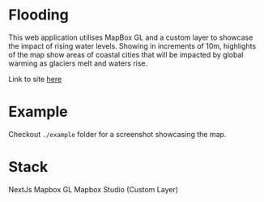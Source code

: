 # Flooding

This web application utilises MapBox GL and a custom layer to showcase the impact of rising water levels. Showing in increments of 10m, highlights of the map show areas of coastal cities that will be impacted by global warming as glaciers melt and waters rise.

Link to site [here](https://flooding.bertcode.com/)

# Example

Checkout `./example` folder for a screenshot showcasing the map.

# Stack

NextJs
Mapbox GL
Mapbox Studio (Custom Layer)
